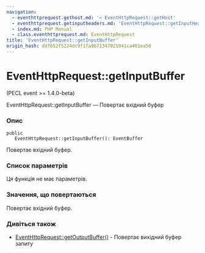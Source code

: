 ```yaml
---
navigation:
  - eventhttprequest.gethost.md: '« EventHttpRequest::getHost'
  - eventhttprequest.getinputheaders.md: 'EventHttpRequest::getInputHeaders »'
  - index.md: PHP Manual
  - class.eventhttprequest.md: EventHttpRequest
title: 'EventHttpRequest::getInputBuffer'
origin_hash: ddf652f5224dc9f1fa9671347921941ca401ea50
---
```

# EventHttpRequest::getInputBuffer

(PECL event >= 1.4.0-beta)

EventHttpRequest::getInputBuffer — Повертає вхідний буфер

### Опис

```methodsynopsis
public
   EventHttpRequest::getInputBuffer(): EventBuffer
```

Повертає вхідний буфер.

### Список параметрів

Ця функція не має параметрів.

### Значення, що повертаються

Повертає вхідний буфер.

### Дивіться також

-   [EventHttpRequest::getOutputBuffer()](eventhttprequest.getoutputbuffer.md) \- Повертає вихідний буфер запиту
